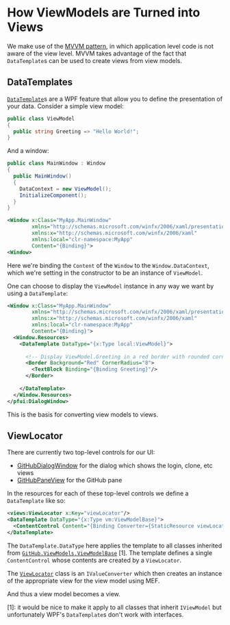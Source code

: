 # How ViewModels are Turned into Views

We make use of the  [MVVM pattern](https://msdn.microsoft.com/en-us/library/ff798384.aspx), in which application level code is not aware of the view level. MVVM takes advantage of the fact that `DataTemplate`s can be used to create views from view models.

## DataTemplates

[`DataTemplate`](https://docs.microsoft.com/en-us/dotnet/framework/wpf/data/data-templating-overview)s are a WPF feature that allow you to define the presentation of your data. Consider a simple view model:

```csharp
public class ViewModel
{
  public string Greeting => "Hello World!";
}
```

And a window:

```csharp
public class MainWindow : Window
{
  public MainWindow()
  {
    DataContext = new ViewModel();
    InitializeComponent();
  }
}
```

```xml
<Window x:Class="MyApp.MainWindow"
        xmlns="http://schemas.microsoft.com/winfx/2006/xaml/presentation"
        xmlns:x="http://schemas.microsoft.com/winfx/2006/xaml"
        xmlns:local="clr-namespace:MyApp"
        Content="{Binding}">
<Window>

```

Here we're binding the `Content` of the `Window` to the `Window.DataContext`, which we're setting in the constructor to be an instance of `ViewModel`.

One can choose to display the `ViewModel` instance in any way we want by using a `DataTemplate`:

```xml
<Window x:Class="MyApp.MainWindow"
        xmlns="http://schemas.microsoft.com/winfx/2006/xaml/presentation"
        xmlns:x="http://schemas.microsoft.com/winfx/2006/xaml"
        xmlns:local="clr-namespace:MyApp"
        Content="{Binding}">
  <Window.Resources>
    <DataTemplate DataType="{x:Type local:ViewModel}">
      
      <!-- Display ViewModel.Greeting in a red border with rounded corners -->
	  <Border Background="Red" CornerRadius="8">
        <TextBlock Binding="{Binding Greeting}"/>
      </Border>
        
    </DataTemplate>
  </Window.Resources>
</pfui:DialogWindow>
```

This is the basis for converting view models to views.

## ViewLocator

There are currently two top-level controls for our UI:

- [GitHubDialogWindow](../src/GitHub.VisualStudio/Views/Dialog/GitHubDialogWindow.xaml) for the dialog which shows the login, clone, etc views
- [GitHubPaneView](../src/GitHub.VisualStudio/Views/GitHubPane/GitHubPaneView.xaml) for the GitHub pane

In the resources for each of these top-level controls we define a `DataTemplate` like so:

```xml
<views:ViewLocator x:Key="viewLocator"/>
<DataTemplate DataType="{x:Type vm:ViewModelBase}">
  <ContentControl Content="{Binding Converter={StaticResource viewLocator}}"/>
</DataTemplate>
```

The `DataTemplate.DataType` here applies the template to all classes inherited from [`GitHub.ViewModels.ViewModelBase`](../src/GitHub.Exports.Reactive/ViewModels/ViewModelBase.cs) [1]. The template defines a single `ContentControl` whose contents are created by a `ViewLocator`.

The [`ViewLocator`](../src/GitHub.VisualStudio/Views/ViewLocator.cs) class is an `IValueConverter` which then creates an instance of the appropriate view for the view model using MEF.

And thus a view model becomes a view.

[1]: it would be nice to make it apply to all classes that inherit `IViewModel` but unfortunately WPF's `DataTemplate`s don't work with interfaces.
